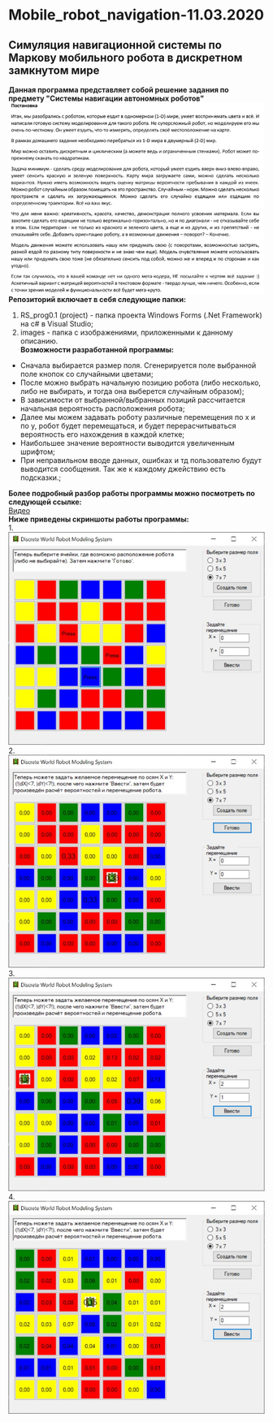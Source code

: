 # Mobile_robot_navigation-11.03.2020
## Симуляция навигационной системы по Маркову мобильного робота в дискретном замкнутом мире
**Данная программа представляет собой решение задания по предмету "Системы навигации автономных роботов"**  
![task](https://github.com/d1den/Mobile_robot_navigation-11.03.2020/blob/master/images/task.JPG?raw=true "task")  
**Репозиторий включает в себя следующие папки:**  
1. RS_prog0.1 (project) - папка проекта Windows Forms (.Net Framework) на c# в Visual Studio;
2. images - папка с изображениями, приложенными к данному описанию.   
**Возможности разработанной программы:**  
+ Сначала выбирается размер поля. Сгенерируется поле выбранной поле кнопок со случайными цветами;  
+ После можно выбрать начальную позицию робота (либо несколько, либо не выбирать, и тогда она выберется случайным образом);  
+ В зависимости от выбранной/выбранных позиций рассчитается начальная вероятность расположения робота;  
+ Далее мы можем задавать роботу различные перемещения по x и по y, робот будет перемещаться, и будет перерасчитываться вероятность его нахождения в каждой клетке;  
+ Наибольшее значение вероятности выводится увеличенным шрифтом;  
+ При неправильном вводе данных, ошибках и тд пользователю будут выводится сообщения. Так же к каждому джействию есть подсказки.;

**Более подробный разбор работы программы можно посмотреть по следующей ссылке:**  
[Видео](https://drive.google.com/file/d/1mdmHbS3gHLe0Jgnawo9S52Zv5JI6QxOA/view?usp=sharing)  
**Ниже приведены скриншоты работы программы:**  
1.![test1](https://github.com/d1den/Mobile_robot_navigation-11.03.2020/blob/master/images/test1.JPG?raw=true "test1")   
2.![test2](https://github.com/d1den/Mobile_robot_navigation-11.03.2020/blob/master/images/test2.JPG?raw=true "test2")    
3.![test3](https://github.com/d1den/Mobile_robot_navigation-11.03.2020/blob/master/images/test3.JPG?raw=true "test3")    
4.![test4](https://github.com/d1den/Mobile_robot_navigation-11.03.2020/blob/master/images/test4.JPG?raw=true "test4")    
